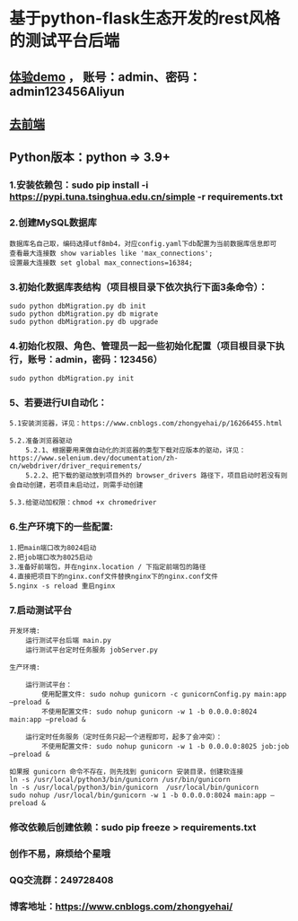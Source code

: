 # 基于python-flask生态开发的rest风格的测试平台后端

## [体验demo](http://139.196.100.202/#/login) ，  账号：admin、密码：admin123456Aliyun

## [去前端](https://github.com/zhongyehai/test-platform-front)

## Python版本：python => 3.9+

### 1.安装依赖包：sudo pip install -i https://pypi.tuna.tsinghua.edu.cn/simple -r requirements.txt

### 2.创建MySQL数据库
    数据库名自己取，编码选择utf8mb4，对应config.yaml下db配置为当前数据库信息即可
    查看最大连接数 show variables like 'max_connections';
    设置最大连接数 set global max_connections=16384;

### 3.初始化数据库表结构（项目根目录下依次执行下面3条命令）：
    sudo python dbMigration.py db init
    sudo python dbMigration.py db migrate
    sudo python dbMigration.py db upgrade

### 4.初始化权限、角色、管理员一起一些初始化配置（项目根目录下执行，账号：admin，密码：123456）
    sudo python dbMigration.py init

### 5、若要进行UI自动化：

    5.1安装浏览器，详见：https://www.cnblogs.com/zhongyehai/p/16266455.html

    5.2.准备浏览器驱动
        5.2.1、根据要用来做自动化的浏览器的类型下载对应版本的驱动，详见：https://www.selenium.dev/documentation/zh-cn/webdriver/driver_requirements/
        5.2.2、把下载的驱动放到项目外的 browser_drivers 路径下，项目启动时若没有则会自动创建，若项目未启动过，则需手动创建

    5.3.给驱动加权限：chmod +x chromedriver


### 6.生产环境下的一些配置:
    1.把main端口改为8024启动
    2.把job端口改为8025启动
    3.准备好前端包，并在nginx.location / 下指定前端包的路径
    4.直接把项目下的nginx.conf文件替换nginx下的nginx.conf文件
    5.nginx -s reload 重启nginx

### 7.启动测试平台
    开发环境: 
        运行测试平台后端 main.py
        运行测试平台定时任务服务 jobServer.py
    
    生产环境:

        运行测试平台：
            使用配置文件: sudo nohup gunicorn -c gunicornConfig.py main:app –preload &
            不使用配置文件: sudo nohup gunicorn -w 1 -b 0.0.0.0:8024 main:app –preload &
        
        运行定时任务服务（定时任务只起一个进程即可，起多了会冲突）：
            不使用配置文件: sudo nohup gunicorn -w 1 -b 0.0.0.0:8025 job:job –preload &
    
    如果报 gunicorn 命令不存在，则先找到 gunicorn 安装目录，创建软连接
    ln -s /usr/local/python3/bin/gunicorn /usr/bin/gunicorn
    ln -s /usr/local/python3/bin/gunicorn  /usr/local/bin/gunicorn
    sudo nohup /usr/local/bin/gunicorn -w 1 -b 0.0.0.0:8024 main:app –preload &

### 修改依赖后创建依赖：sudo pip freeze > requirements.txt


### 创作不易，麻烦给个星哦

### QQ交流群：249728408
### 博客地址：https://www.cnblogs.com/zhongyehai/
